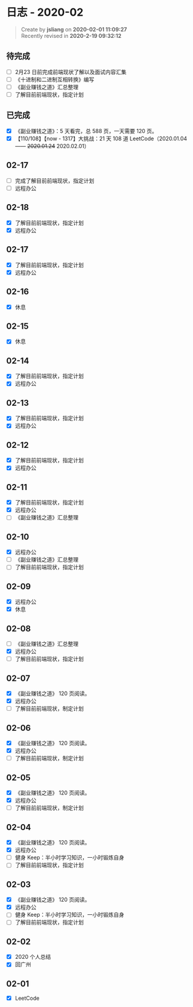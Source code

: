 日志 - 2020-02
===

> Create by **jsliang** on **2020-02-01 11:09:27**  
> Recently revised in **2020-2-19 09:32:12**

## 待完成

* [ ] 2月23 日前完成前端现状了解以及面试内容汇集
* [ ] 《十进制和二进制互相转换》编写
* [ ] 《副业赚钱之道》汇总整理
* [ ] 了解目前前端现状，指定计划

## 已完成

* [x] 《副业赚钱之道》：5 天看完，总 588 页，一天需要 120 页。
* [x] 【110/108】【now - 1317】大挑战：21 天 108 道 LeetCode（2020.01.04 —— ~~2020.01.24~~ 2020.02.01）

## 02-17

* [ ] 完成了解目前前端现状，指定计划
* [ ] 远程办公

## 02-18

* [x] 了解目前前端现状，指定计划
* [x] 远程办公

## 02-17

* [x] 了解目前前端现状，指定计划
* [x] 远程办公

## 02-16

* [x] 休息

## 02-15

* [x] 休息

## 02-14

* [x] 了解目前前端现状，指定计划
* [x] 远程办公

## 02-13

* [x] 了解目前前端现状，指定计划
* [x] 远程办公

## 02-12

* [x] 了解目前前端现状，指定计划
* [x] 远程办公

## 02-11

* [x] 了解目前前端现状，指定计划
* [x] 远程办公
* [ ] 《副业赚钱之道》汇总整理

## 02-10

* [x] 远程办公
* [ ] 《副业赚钱之道》汇总整理
* [ ] 了解目前前端现状，指定计划

## 02-09

* [x] 远程办公
* [x] 休息

## 02-08

* [ ] 《副业赚钱之道》汇总整理
* [x] 远程办公
* [ ] 了解目前前端现状，指定计划

## 02-07

* [x] 《副业赚钱之道》 120 页阅读。
* [x] 远程办公
* [ ] 了解目前前端现状，制定计划

## 02-06

* [x] 《副业赚钱之道》 120 页阅读。
* [x] 远程办公
* [ ] 了解目前前端现状，制定计划

## 02-05

* [x] 《副业赚钱之道》 120 页阅读。
* [x] 远程办公
* [ ] 了解目前前端现状，制定计划

## 02-04

* [x] 《副业赚钱之道》 120 页阅读。
* [x] 远程办公
* [ ] 健身 Keep：半小时学习知识，一小时锻炼自身
* [ ] 了解目前前端现状，指定计划

## 02-03

* [x] 《副业赚钱之道》 120 页阅读。
* [x] 远程办公
* [ ] 健身 Keep：半小时学习知识，一小时锻炼自身
* [ ] 了解目前前端现状，指定计划

## 02-02

* [x] 2020 个人总结
* [x] 回广州

## 02-01

* [x] LeetCode